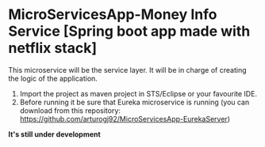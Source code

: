 # MicroServicesApp-Money Info Service [Spring boot app made with netflix stack]

This microservice will be the service layer. It will be in charge of creating the logic of the application.

1. Import the project as maven project in STS/Eclipse or your favourite IDE.
2. Before running it be sure that Eureka microservice is running (you can download from this repository: https://github.com/arturogj92/MicroServicesApp-EurekaServer)

**It's still under development**
